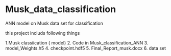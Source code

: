 # Musk_data_classification
ANN model on Musk data set for classification

this project includs following things

1.Musk classiication ( model)
2. Code in Musk_classification_ANN
3. model_Weights.h5
4. checkpoint.hdf5
5. Final_Report_musk.docx
6. data set 
